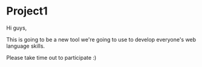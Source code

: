 # Project1

Hi guys, 

This is going to be a new tool we're going to use to develop everyone's web language skills. 

Please take time out to participate :)
